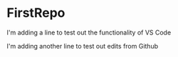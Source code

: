 # FirstRepo

I'm adding a line to test out the functionality of VS Code

I'm adding another line to test out edits from Github
